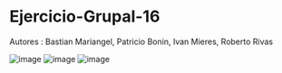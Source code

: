 # Ejercicio-Grupal-16

Autores : Bastian Mariangel, Patricio Bonin, Ivan Mieres, Roberto Rivas

![image](https://github.com/RobertoRivasL/Ejercicio-Grupal-16/assets/131497718/ea66266c-20c1-4fcd-b037-e94fd8852097)
![image](https://github.com/RobertoRivasL/Ejercicio-Grupal-16/assets/131497718/a9f06e44-eb33-46f2-93e6-cd62007fbfd0)
![image](https://github.com/RobertoRivasL/Ejercicio-Grupal-16/assets/131497718/25f65f1b-c362-47b5-8daa-3998f5c58289)



